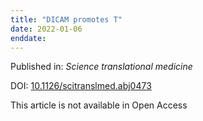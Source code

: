 ```yaml
---
title: "DICAM promotes T"
date: 2022-01-06
enddate:
---
```


Published in: *Science translational medicine*

DOI: [10.1126/scitranslmed.abj0473](https://doi.org/10.1126/scitranslmed.abj0473)

This article is not available in Open Access


